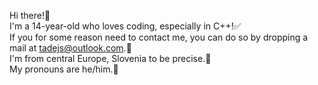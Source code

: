 Hi there!👋\
I'm a 14-year-old who loves coding, especially in C++!✅\
If you for some reason need to contact me, you can do so by dropping a mail at tadejs@outlook.com.📝\
I'm from central Europe, Slovenia to be precise.📍\
My pronouns are he/him.🫡


<!---
SodaTheCoder/SodaTheCoder is a ✨ special ✨ repository because its `README.md` (this file) appears on your GitHub profile.
You can click the Preview link to take a look at your changes.
--->
